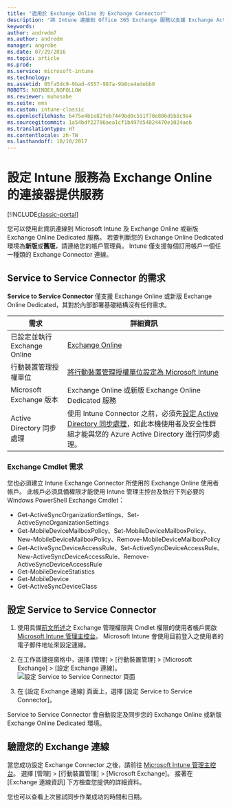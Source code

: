 ```yaml
---
title: "適用於 Exchange Online 的 Exchange Connector"
description: "將 Intune 連接到 Office 365 Exchange 服務以支援 Exchange ActiveSync 行動裝置管理 (MDM)。"
keywords: 
author: andredm7
ms.author: andredm
manager: angrobe
ms.date: 07/29/2016
ms.topic: article
ms.prod: 
ms.service: microsoft-intune
ms.technology: 
ms.assetid: 05fa5dc9-9bad-4557-987a-9b8ce4edebb0
ROBOTS: NOINDEX,NOFOLLOW
ms.reviewer: muhosabe
ms.suite: ems
ms.custom: intune-classic
ms.openlocfilehash: b475e4b1e82feb7449bd0c591f70e806d5b8c9a4
ms.sourcegitcommit: 1a54bdf22786aea1cf1b497d54024470e1024aeb
ms.translationtype: HT
ms.contentlocale: zh-TW
ms.lasthandoff: 10/10/2017
---
```

# <a name="configure-the-intune-service-to-service-connector-for-exchange-online"></a>設定 Intune 服務為 Exchange Online 的連接器提供服務

[!INCLUDE[classic-portal](../includes/classic-portal.md)]

您可以使用此資訊連線到 Microsoft Intune 及 Exchange Online 或新版 Exchange Online Dedicated 服務。 若要判斷您的 Exchange Online Dedicated 環境為**新版**或**舊版**，請連絡您的帳戶管理員。 Intune 僅支援每個訂用帳戶一個任一種類的 Exchange Connector 連線。

## <a name="service-to-service-connector-requirements"></a>Service to Service Connector 的需求
**Service to Service Connector** 僅支援 Exchange Online 或新版 Exchange Online Dedicated，其對於內部部署基礎結構沒有任何需求。

|需求|詳細資訊|
|---------------|--------------------|
|已設定並執行 Exchange Online|[Exchange Online](https://technet.microsoft.com/library/jj200580.aspx) |
|行動裝置管理授權單位| [將行動裝置管理授權單位設定為 Microsoft Intune](prerequisites-for-enrollment.md#step-2-set-mdm-authority)|
|Microsoft Exchange 版本|Exchange Online 或新版 Exchange Online Dedicated 服務|/intune/users-permissions-add
|Active Directory 同步處理|使用 Intune Connector 之前，必須先[設定 Active Directory 同步處理](/intune/users-permissions-add)，如此本機使用者及安全性群組才能與您的 Azure Active Directory 進行同步處理。|

### <a name="exchange-cmdlet-requirements"></a>Exchange Cmdlet 需求

您也必須建立 Intune Exchange Connector 所使用的 Exchange Online 使用者帳戶。 此帳戶必須具備權限才能使用 Intune 管理主控台及執行下列必要的 Windows PowerShell Exchange Cmdlet：

 - Get-ActiveSyncOrganizationSettings、Set-ActiveSyncOrganizationSettings
 - Get-MobileDeviceMailboxPolicy、Set-MobileDeviceMailboxPolicy、New-MobileDeviceMailboxPolicy、Remove-MobileDeviceMailboxPolicy
 - Get-ActiveSyncDeviceAccessRule、Set-ActiveSyncDeviceAccessRule、New-ActiveSyncDeviceAccessRule、Remove-ActiveSyncDeviceAccessRule
 - Get-MobileDeviceStatistics
 - Get-MobileDevice
 - Get-ActiveSyncDeviceClass

## <a name="set-up-the-service-to-service-connector"></a>設定 Service to Service Connector

1. 使用具備[前文所述](#exchange-cmdlet-requirements)之 Exchange 管理權限與 Cmdlet 權限的使用者帳戶開啟 [Microsoft Intune 管理主控台](https://manage.microsoft.com)。 Microsoft Intune 會使用目前登入之使用者的電子郵件地址來設定連線。

2.  在工作區捷徑窗格中，選擇 [管理] > [行動裝置管理]  >  [Microsoft Exchange]  >  [設定 Exchange 連線]。
![設定 Service to Service Connector 頁面](../media/intunesa5cservicetoserviceconnector.png)

3.  在 [設定 Exchange 連線] 頁面上，選擇 [設定 Service to Service Connector]。


Service to Service Connector 會自動設定及同步您的 Exchange Online 或新版 Exchange Online Dedicated 環境。

## <a name="validate-your-exchange-connection"></a>驗證您的 Exchange 連線

當您成功設定 Exchange Connector 之後，請前往 [Microsoft Intune 管理主控台](https://manage.microsoft.com)。 選擇 [管理] >  [行動裝置管理]  >  [Microsoft Exchange]。 接著在 [Exchange 連線資訊] 下方檢查您提供的詳細資料。

您也可以查看上次嘗試同步作業成功的時間和日期。
